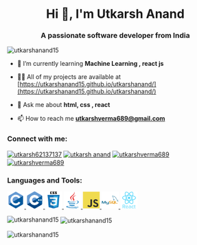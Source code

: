 <h1 align="center">Hi 👋, I'm Utkarsh Anand</h1>
<h3 align="center">A passionate software developer from India</h3>

<p align="left"> <img src="https://komarev.com/ghpvc/?username=utkarshanand15&label=Profile%20views&color=0e75b6&style=flat" alt="utkarshanand15" /> </p>

- 🌱 I’m currently learning **Machine Learning , react js**

- 👨‍💻 All of my projects are available at [https://utkarshanand15.github.io/utkarshanand/](https://utkarshanand15.github.io/utkarshanand/)

- 💬 Ask me about **html, css , react**

- 📫 How to reach me **utkarshverma689@gmail.com**

<h3 align="left">Connect with me:</h3>
<p align="left">
<a href="https://twitter.com/utkarsh62137137" target="blank"><img align="center" src="https://raw.githubusercontent.com/rahuldkjain/github-profile-readme-generator/master/src/images/icons/Social/twitter.svg" alt="utkarsh62137137" height="30" width="40" /></a>
<a href="https://linkedin.com/in/utkarsh anand" target="blank"><img align="center" src="https://raw.githubusercontent.com/rahuldkjain/github-profile-readme-generator/master/src/images/icons/Social/linked-in-alt.svg" alt="utkarsh anand" height="30" width="40" /></a>
<a href="https://www.hackerrank.com/utkarshverma689" target="blank"><img align="center" src="https://raw.githubusercontent.com/rahuldkjain/github-profile-readme-generator/master/src/images/icons/Social/hackerrank.svg" alt="utkarshverma689" height="30" width="40" /></a>
<a href="https://www.leetcode.com/utkarshverma689" target="blank"><img align="center" src="https://raw.githubusercontent.com/rahuldkjain/github-profile-readme-generator/master/src/images/icons/Social/leet-code.svg" alt="utkarshverma689" height="30" width="40" /></a>
</p>

<h3 align="left">Languages and Tools:</h3>
<p align="left"> <a href="https://www.cprogramming.com/" target="_blank" rel="noreferrer"> <img src="https://raw.githubusercontent.com/devicons/devicon/master/icons/c/c-original.svg" alt="c" width="40" height="40"/> </a> <a href="https://www.w3schools.com/cpp/" target="_blank" rel="noreferrer"> <img src="https://raw.githubusercontent.com/devicons/devicon/master/icons/cplusplus/cplusplus-original.svg" alt="cplusplus" width="40" height="40"/> </a> <a href="https://www.w3schools.com/css/" target="_blank" rel="noreferrer"> <img src="https://raw.githubusercontent.com/devicons/devicon/master/icons/css3/css3-original-wordmark.svg" alt="css3" width="40" height="40"/> </a> <a href="https://www.java.com" target="_blank" rel="noreferrer"> <img src="https://raw.githubusercontent.com/devicons/devicon/master/icons/java/java-original.svg" alt="java" width="40" height="40"/> </a> <a href="https://developer.mozilla.org/en-US/docs/Web/JavaScript" target="_blank" rel="noreferrer"> <img 
src="https://raw.githubusercontent.com/devicons/devicon/master/icons/javascript/javascript-original.svg" alt="javascript" width="40" height="40"/> </a> <a href="https://www.mysql.com/" target="_blank" rel="noreferrer"> <img src="https://raw.githubusercontent.com/devicons/devicon/master/icons/mysql/mysql-original-wordmark.svg" alt="mysql" width="40" height="40"/> </a> <a href="https://reactjs.org/" target="_blank" rel="noreferrer"> <img src="https://raw.githubusercontent.com/devicons/devicon/master/icons/react/react-original-wordmark.svg" alt="react" width="40" height="40"/> </a> </p>

<p><img align="left" src="https://github-readme-stats.vercel.app/api/top-langs?username=utkarshanand15&show_icons=true&locale=en&layout=compact" alt="utkarshanand15" /></p>

<p>&nbsp;<img align="center" src="https://github-readme-stats.vercel.app/api?username=utkarshanand15&show_icons=true&locale=en" alt="utkarshanand15" /></p>

<p><img align="center" src="https://github-readme-streak-stats.herokuapp.com/?user=utkarshanand15&" alt="utkarshanand15" /></p>
